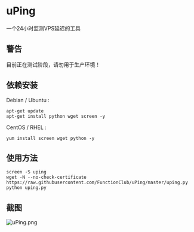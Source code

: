 # uPing
一个24小时监测VPS延迟的工具

## 警告

目前正在测试阶段，请勿用于生产环境！

## 依赖安装

Debian / Ubuntu :

    apt-get update
    apt-get install python wget screen -y

CentOS / RHEL :
  
    yum install screen wget python -y

## 使用方法

    screen -S uping
    wget -N --no-check-certificate https://raw.githubusercontent.com/FunctionClub/uPing/master/uping.py
    python uping.py
  
## 截图

  ![uPing.png](uPing.png)
